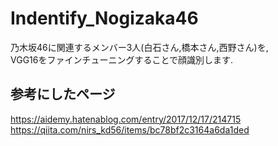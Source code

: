 # Indentify_Nogizaka46
乃木坂46に関連するメンバー3人(白石さん,橋本さん,西野さん)を,  
VGG16をファインチューニングすることで顔識別します.


## 参考にしたページ
https://aidemy.hatenablog.com/entry/2017/12/17/214715
https://qiita.com/nirs_kd56/items/bc78bf2c3164a6da1ded